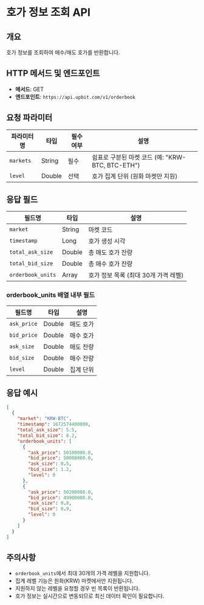 # 호가 정보 조회 API

## 개요
호가 정보를 조회하여 매수/매도 호가를 반환합니다.

## HTTP 메서드 및 엔드포인트
- **메서드**: GET
- **엔드포인트**: `https://api.upbit.com/v1/orderbook`

## 요청 파라미터

| 파라미터명 | 타입 | 필수 여부 | 설명 |
|-----------|------|-----------|------|
| `markets` | String | 필수 | 쉼표로 구분된 마켓 코드 (예: "KRW-BTC, BTC-ETH") |
| `level` | Double | 선택 | 호가 집계 단위 (원화 마켓만 지원) |

## 응답 필드

| 필드명 | 타입 | 설명 |
|--------|------|------|
| `market` | String | 마켓 코드 |
| `timestamp` | Long | 호가 생성 시각 |
| `total_ask_size` | Double | 총 매도 호가 잔량 |
| `total_bid_size` | Double | 총 매수 호가 잔량 |
| `orderbook_units` | Array | 호가 정보 목록 (최대 30개 가격 레벨) |

### orderbook_units 배열 내부 필드

| 필드명 | 타입 | 설명 |
|--------|------|------|
| `ask_price` | Double | 매도 호가 |
| `bid_price` | Double | 매수 호가 |
| `ask_size` | Double | 매도 잔량 |
| `bid_size` | Double | 매수 잔량 |
| `level` | Double | 집계 단위 |

## 응답 예시
```json
[
  {
    "market": "KRW-BTC",
    "timestamp": 1672574400000,
    "total_ask_size": 5.5,
    "total_bid_size": 8.2,
    "orderbook_units": [
      {
        "ask_price": 50100000.0,
        "bid_price": 50000000.0,
        "ask_size": 0.5,
        "bid_size": 1.2,
        "level": 0
      },
      {
        "ask_price": 50200000.0,
        "bid_price": 49900000.0,
        "ask_size": 0.8,
        "bid_size": 0.9,
        "level": 0
      }
    ]
  }
]
```

## 주의사항
- `orderbook_units`에서 최대 30개의 가격 레벨을 지원합니다.
- 집계 레벨 기능은 원화(KRW) 마켓에서만 지원됩니다.
- 지원하지 않는 레벨을 요청할 경우 빈 목록이 반환됩니다.
- 호가 정보는 실시간으로 변동되므로 최신 데이터 확인이 필요합니다.